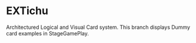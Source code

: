 # EXTichu

Architectured Logical and Visual Card system.
This branch displays Dummy card examples in StageGamePlay.
